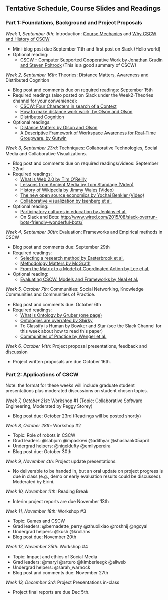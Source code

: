 ## Tentative Schedule, Course Slides and Readings

### Part 1: Foundations, Background and Project Proposals

*Week 1, September 9th:* Introduction:  [Course Mechanics](slides/course_mechanics.pdf) and [Why CSCW and History of CSCW](slides/course_introduction.pdf)
  * Mini-blog post due September 11th and first post on Slack (Hello world)
  * Optional reading: 
      * [CSCW - Computer Supported Cooperative Work by Jonathan Grudin and Steven Poltrock](https://www.interaction-design.org/encyclopedia/cscw_computer_supported_cooperative_work.html) (This is a good summary of CSCW)

*Week 2, September 16th:* Theories: Distance Matters, Awareness and Distributed Cognition
  * Blog post and comments due on required readings: September 15th
  * Required readings (also posted on Slack under the Week2-Theories channel for your convenience):  
     * [CSCW: Four Characters in search of a Context](http://www-ihm.lri.fr/~mbl/ENS/CSCW/2012/papers/Bannon-ECSCW-89.pdf)
     * [How to make distance work work, by Olson and Olson](http://interactions.acm.org/archive/view/march-april-2014/how-to-make-distance-work-work)
     * [Distributed Cognition](http://dl.acm.org/citation.cfm?id=353487) 
  * Optional readings: 
     * [Distance Matters by Olson and Olson](http://www.ics.uci.edu/~corps/phaseii/OlsonOlson-DistanceMatters-HCIJ.pdf)
     * [A Descriptive Framework of Workspace Awareness for Real-Time Groupware, by Gutwin](http://www.hci.usask.ca/publications/2002/awareness-jcscw.pdf)
  
*Week 3, September 23rd:* Techniques: Collaborative Technologies,  Social Media and Collaborative Visualizations. 
  * Blog post and comments due on required readings/videos: September 22nd
  * Required readings: 
     * [What is Web 2.0 by Tim O'Reilly](http://www.oreilly.com/pub/a/web2/archive/what-is-web-20.html)
     * [Lessons from Ancient Media by Tom Standage (Video)](https://www.youtube.com/watch?v=ixsridS3qVs)
     * [History of Wikipedia by Jimmy Wales (Video)](https://www.youtube.com/watch?v=WQR0gx0QBZ4)
     * [The new open source economics by Yochai Benkler (Video)](http://www.ted.com/talks/yochai_benkler_on_the_new_open_source_economics?language=en)
     * [Collaborative visualization by Isenberg et al.](http://vis.cs.ucdavis.edu/papers/Isenberg_2011_CVD.pdf)
  * Optional reading: 
     * [Participatory cultures in education by Jenkins et al.](https://www.macfound.org/media/article_pdfs/JENKINS_WHITE_PAPER.PDF)
     * On Slack and Bots: http://www.wired.com/2015/08/slack-overrun-bots-friendly-wonderful-bots/ 

*Week 4, September 30th:* Evaluation: Frameworks and Empirical methods in CSCW  
  * Blog post and comments due: September 29th
  * Required readings:
     * [Selecting a research method by Easterbrook et al.](http://www.cs.utoronto.ca/~sme/papers/2007/SelectingEmpiricalMethods.pdf) 
     * [Methodology Matters by McGrath](http://d.ucsd.edu/class/grad-IxD/2013/private/readings/mcgrath_methodology_matters.pdf)
     * [From the Matrix to a Model of Coordinated Action by Lee et al.](https://depts.washington.edu/csclab/wordpress/wp-content/uploads/CSCW2015_MoCA_preprint.pdf) 
  * Optional reading: 
     * [Evaluating CSCW: Models and Frameworks by Neal et al.](http://citeseerx.ist.psu.edu/viewdoc/download?doi=10.1.1.91.1754&rep=rep1&type=pdf)

*Week 5, October 7th:* Communities: Social Networking, Knowledge Communities and Communities of Practice.  
  * Blog post and comments due: October 6th
  * Required readings: 
     * [What is Ontology by Gruber (one page)](http://www-ksl.stanford.edu/kst/what-is-an-ontology.html)
     * [Ontologies are overrated by Shirky](http://www.shirky.com/writings/ontology_overrated.html) 
     * To Classify is Human by Bowker and Star (see the Slack Channel for this week about how to read this paper)
     * [Communities of Practice by Wenger et al.](http://wenger-trayner.com/introduction-to-communities-of-practice/)

*Week 6, October 14th:* Project proposal presentations, feedback and discussion
  * Project written proposals are due October 16th. 

### Part 2: Applications of CSCW 
Note: the format for these weeks will include graduate student presentations plus moderated discussions on student chosen topics. 

*Week 7, October 21st:* Workshop #1 (Topic: Collaborative Software Engineering, Moderated by Peggy Storey)
  * Blog post due: October 23rd (Readings will be posted shortly)

*Week 8, October 28th:* Workshop #2 
  * Topic: Role of robots in CSCW
  * Grad leaders: @sabjorn @mpaskevi @adithyar @shashank05april
  * Undergrad helpers: @nigeldufty @emilypereira 
  * Blog post due: October 30th

*Week 9, November 4th:* Project update presentations.  
  * No deliverable to be handed in, but an oral update on project progress is due in class (e.g., demo or early evaluation results could be discussed).  Moderated by Eirini. 

*Week 10, November 11th:*  Reading Break
  * Interim project reports are due November 13th
 
*Week 11, November 18th:* Workshop #3  
  * Topic: Games and CSCW  
  * Grad leaders: @bernadette_perry @zhuolixiao @roshnij @ngoyal
  * Undergrad helpers: @kush @krollans 
  * Blog post due: November 20th

*Week 12, November 25th:* Workshop #4 
  * Topic: Impact and ethics of Social Media 
  * Grad leaders: @maryi  @arturo @kimberleegk @aliweb
  * Undergrad helpers: @sarah_warnock
  * Blog post and comments due: November 27th

*Week 13, December 3rd:* Project Presentations in-class
  * Project final reports are due Dec 5th. 


